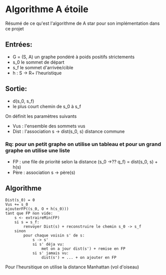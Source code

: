 # Algorithme A étoile

Résumé de ce qu'est l'algorithme de A star pour son implémentation dans ce projet

## Entrées:

- G = (S, A) un graphe pondéré à poids positifs strictements
- s_0 le sommet de départ
- s_f le sommet d'arrivée/cible
- h : S -> R+ l'heuristique

## Sortie:

- d(s_0, s_f)
- le plus court chemin de s_0 à s_f

On définit les paramètres suivants

- Vus : l'ensemble des sommets vus
- Dist : l'association s -> dist(s_0, s) distance commune

### Rq: pour un petit graphe on utilise un tableau et pour un grand graphe on utilise une liste

- FP : une file de priorité selon la distance (s_0 ->?? q_f) = dist(s_0, s) + h(s)
- Père : association s -> père(s)

## Algorithme

```
Dist(s_0) = 0
Vus += s_0
ajouterFP((s_0, O + h(s_0)))
tant que FP non vide:
    s <- extraireMin(FP)
    si s = s_f:
        renvoyer Dist(s) + reconstruire le chemin s_0 -> s_f
    sinon
        pour chaque voisin s' de s:
            s -> s'
            si s' déja vu:
                met on a jour dist(s') + remise en FP
            si s' jamais vu:
                dist(s') = ... + on ajouter en FP

```

Pour l'heursitique on utilise la distance Manhattan (vol d'oiseau)
